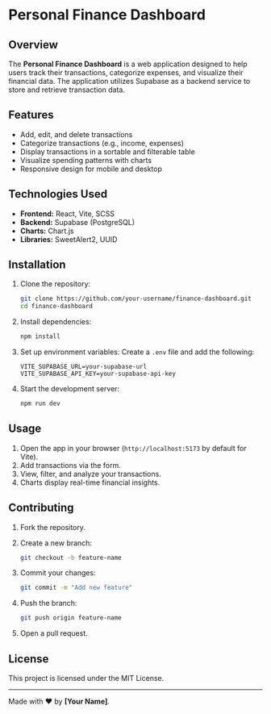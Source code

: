 # Personal Finance Dashboard

## Overview

The **Personal Finance Dashboard** is a web application designed to help users track their transactions, categorize expenses, and visualize their financial data. The application utilizes Supabase as a backend service to store and retrieve transaction data.

## Features

- Add, edit, and delete transactions
- Categorize transactions (e.g., income, expenses)
- Display transactions in a sortable and filterable table
- Visualize spending patterns with charts
- Responsive design for mobile and desktop

## Technologies Used

- **Frontend:** React, Vite, SCSS
- **Backend:** Supabase (PostgreSQL)
- **Charts:** Chart.js
- **Libraries:** SweetAlert2, UUID

## Installation

1. Clone the repository:

   ```sh
   git clone https://github.com/your-username/finance-dashboard.git
   cd finance-dashboard
   ```

2. Install dependencies:

   ```sh
   npm install
   ```

3. Set up environment variables:
   Create a `.env` file and add the following:

   ```env
   VITE_SUPABASE_URL=your-supabase-url
   VITE_SUPABASE_API_KEY=your-supabase-api-key
   ```

4. Start the development server:

   ```sh
   npm run dev
   ```

## Usage

1. Open the app in your browser (`http://localhost:5173` by default for Vite).
2. Add transactions via the form.
3. View, filter, and analyze your transactions.
4. Charts display real-time financial insights.

<!-- ## Folder Structure

```
📂 finance-dashboard
 ┣ 📂 src
 ┃ ┣ 📂 components
 ┃ ┃ ┣ 📜 Dashboard.jsx
 ┃ ┃ ┣ 📜 NewTransactionForm.jsx
 ┃ ┃ ┣ 📜 TransactionList.jsx
 ┃ ┃ ┗ 📜 ChartVisualization.jsx
 ┃ ┣ 📜 App.jsx
 ┃ ┣ 📜 main.jsx
 ┣ 📜 package.json
 ┣ 📜 .env.example
 ┗ 📜 README.md
``` -->

## Contributing

1. Fork the repository.
2. Create a new branch:

   ```sh
   git checkout -b feature-name
   ```

3. Commit your changes:

   ```sh
   git commit -m "Add new feature"
   ```

4. Push the branch:

   ```sh
   git push origin feature-name
   ```

5. Open a pull request.

## License

This project is licensed under the MIT License.

---
Made with ❤️ by **[Your Name]**.
